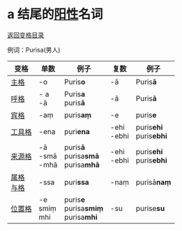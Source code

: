 # a 结尾的[阳性](masculime.md)名词

[返回变格目录](readme.md)

例词：Purisa(男人)

| 变格 | 单数 | 例子 |复数 | 例子 |
| --- | ----- | ------ |---- | ---- |
| [主格](nom.md) | -o | Puris**o** | -ā | Puris**ā** |
| [呼格](voc.md) | - a <br>-ā | Puris**a**<br>puris**ā** | -ā | Puris**ā** |
| [宾格](acc.md) |-aṃ  | puris**aṃ** |  -e| puris**e** |
| [工具格](instr.md) |-ena  | puri**ena** |-ehi<br>-ebhi  |puris**ehi**<br>puris**ebhi**|
| [来源格](abl.md) |-ā <br>-smā<br>-mhā |puris**ā**<br>purisa**smā**<br>purisa**mhā** | -ehi<br>-ebhi |puris**ehi**<br>puris**ebhi**  |
| [属格](gen.md)<br>[与格](dat.md)  | -ssa |puri**ssa**  | -naṃ |purisā**naṃ**  |
| [位置格](loc.md) |-e<br>smiṃ<br>mhi  |puris**e**<br>purisa**smiṃ**<br>purisa**mhi**  |-su  |purise**su**  |